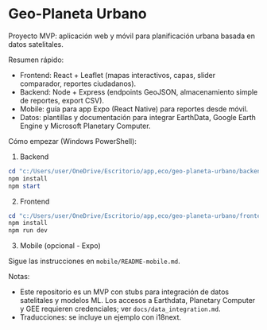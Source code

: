 # Geo-Planeta Urbano

Proyecto MVP: aplicación web y móvil para planificación urbana basada en datos satelitales.

Resumen rápido:
- Frontend: React + Leaflet (mapas interactivos, capas, slider comparador, reportes ciudadanos).
- Backend: Node + Express (endpoints GeoJSON, almacenamiento simple de reportes, export CSV).
- Mobile: guía para app Expo (React Native) para reportes desde móvil.
- Datos: plantillas y documentación para integrar EarthData, Google Earth Engine y Microsoft Planetary Computer.

Cómo empezar (Windows PowerShell):

1) Backend

```powershell
cd "c:/Users/user/OneDrive/Escritorio/app,eco/geo-planeta-urbano/backend"
npm install
npm start
```

2) Frontend

```powershell
cd "c:/Users/user/OneDrive/Escritorio/app,eco/geo-planeta-urbano/frontend"
npm install
npm run dev
```

3) Mobile (opcional - Expo)

Sigue las instrucciones en `mobile/README-mobile.md`.

Notas:
- Este repositorio es un MVP con stubs para integración de datos satelitales y modelos ML. Los accesos a Earthdata, Planetary Computer y GEE requieren credenciales; ver `docs/data_integration.md`.
- Traducciones: se incluye un ejemplo con i18next.
